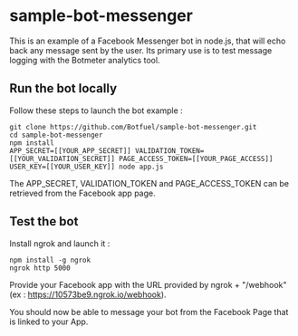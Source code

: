 # sample-bot-messenger

This is an example of a Facebook Messenger bot in node.js, that will echo back any message sent by the user. Its primary use is to test message logging with the Botmeter analytics tool.

## Run the bot locally
Follow these steps to launch the bot example :
```
git clone https://github.com/Botfuel/sample-bot-messenger.git
cd sample-bot-messenger
npm install
APP_SECRET=[[YOUR_APP_SECRET]] VALIDATION_TOKEN=[[YOUR_VALIDATION_SECRET]] PAGE_ACCESS_TOKEN=[[YOUR_PAGE_ACCESS]] USER_KEY=[[YOUR_USER_KEY]] node app.js
```

The APP_SECRET, VALIDATION_TOKEN and PAGE_ACCESS_TOKEN can be retrieved from the Facebook app page.

## Test the bot

Install ngrok and launch it :
```
npm install -g ngrok
ngrok http 5000
```
Provide your Facebook app with the URL provided by ngrok + "/webhook" (ex : https://10573be9.ngrok.io/webhook).

You should now be able to message your bot from the Facebook Page that is linked to your App.

